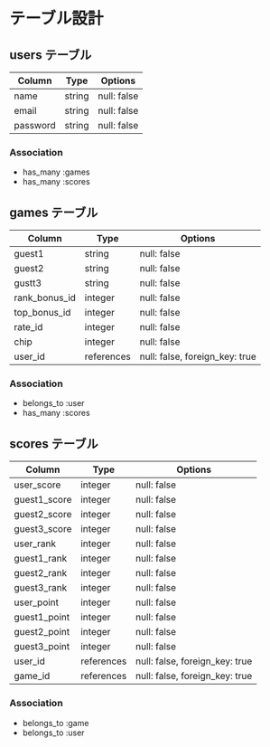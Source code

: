 # テーブル設計

## users テーブル

| Column   | Type   | Options     |
| -------- | ------ | ----------- |
| name     | string | null: false |
| email    | string | null: false |
| password | string | null: false |

### Association

- has_many :games
- has_many :scores

## games テーブル

| Column         | Type       | Options                        |
| -------------- | ---------- | ------------------------------ |
| guest1         | string     | null: false                    |
| guest2         | string     | null: false                    |
| gustt3         | string     | null: false                    |
| rank_bonus_id  | integer    | null: false                    |
| top_bonus_id   | integer    | null: false                    |
| rate_id        | integer    | null: false                    |
| chip           | integer    | null: false                    |
| user_id        | references | null: false, foreign_key: true |

### Association

- belongs_to :user
- has_many :scores

## scores テーブル

| Column       | Type       | Options                        |
| ------------ | ---------- | ------------------------------ |
| user_score   | integer    | null: false                    |
| guest1_score | integer    | null: false                    |
| guest2_score | integer    | null: false                    |
| guest3_score | integer    | null: false                    |
| user_rank    | integer    | null: false                    |
| guest1_rank  | integer    | null: false                    |
| guest2_rank  | integer    | null: false                    |
| guest3_rank  | integer    | null: false                    |
| user_point   | integer    | null: false                    |
| guest1_point | integer    | null: false                    |
| guest2_point | integer    | null: false                    |
| guest3_point | integer    | null: false                    |
| user_id      | references | null: false, foreign_key: true |
| game_id      | references | null: false, foreign_key: true |

### Association

- belongs_to :game
- belongs_to :user